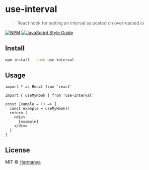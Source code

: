 # use-interval

> React hook for setting an interval as posted on overreacted.io

[![NPM](https://img.shields.io/npm/v/use-interval.svg)](https://www.npmjs.com/package/use-interval) [![JavaScript Style Guide](https://img.shields.io/badge/code_style-standard-brightgreen.svg)](https://standardjs.com)

## Install

```bash
npm install --save use-interval
```

## Usage

```tsx
import * as React from 'react'

import { useMyHook } from 'use-interval'

const Example = () => {
  const example = useMyHook()
  return (
    <div>
      {example}
    </div>
  )
}
```

## License

MIT © [Hermanya](https://github.com/Hermanya)
